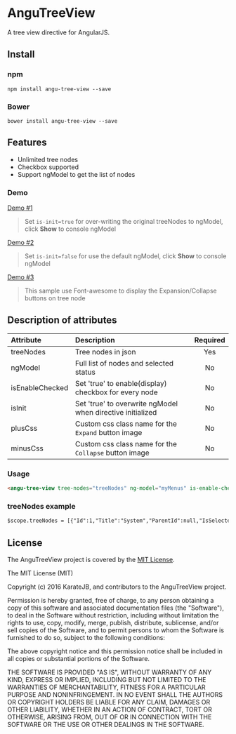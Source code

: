 # AnguTreeView
A tree view directive for AngularJS.

## Install

### npm

```
npm install angu-tree-view --save
```


### Bower

```
bower install angu-tree-view --save
```


## Features
* Unlimited tree nodes
* Checkbox supported
* Support ngModel to get the list of nodes

### Demo

[Demo #1](http://karatejb.github.io/demo/angu-treeview/demo1)
> Set `is-init=true` for over-writing the original treeNodes to ngModel, click **Show** to console ngModel

[Demo #2](http://karatejb.github.io/demo/angu-treeview/demo2)
> Set `is-init=false` for use the default ngModel, click **Show** to console ngModel

[Demo #3](http://karatejb.github.io/demo/angu-treeview/demo3)
> This sample use Font-awesome to display the Expansion/Collapse buttons on tree node

## Description of attributes
|    Attribute    |  Description                                               |  Required |
| :-------------- |:-----------------------------------------------------------| :--------:|
| treeNodes       | Tree nodes in json                                         | Yes       |
| ngModel         | Full list of nodes and selected status                     | No        |
| isEnableChecked | Set 'true' to enable(display) checkbox for every node      | No        |
| isInit          | Set 'true' to overwrite ngModel when directive initialized | No        |
| plusCss         | Custom css class name for the `Expand` button image        | No        |
| minusCss        | Custom css class name for the `Collapse` button image      | No        |



### Usage
```html
<angu-tree-view tree-nodes="treeNodes" ng-model="myMenus" is-enable-checked="true" is-init="true"></tree-view>
```

### treeNodes example
```html
$scope.treeNodes = [{"Id":1,"Title":"System","ParentId":null,"IsSelected":false,"Nodes":[{"Id":101,"Title":"Users","ParentId":1,"IsSelected":false,"Nodes":[]},{"Id":102,"Title":"Functions","ParentId":1,"IsSelected":false,"Nodes":[]}]}]
```



## License
The AnguTreeView project is covered by the [MIT License](http://opensource.org/licenses/MIT "MIT License").

The MIT License (MIT)

Copyright (c) 2016 KarateJB, and contributors to the AnguTreeView project.

Permission is hereby granted, free of charge, to any person obtaining a copy
of this software and associated documentation files (the "Software"), to deal
in the Software without restriction, including without limitation the rights
to use, copy, modify, merge, publish, distribute, sublicense, and/or sell
copies of the Software, and to permit persons to whom the Software is
furnished to do so, subject to the following conditions:

The above copyright notice and this permission notice shall be included in
all copies or substantial portions of the Software.

THE SOFTWARE IS PROVIDED "AS IS", WITHOUT WARRANTY OF ANY KIND, EXPRESS OR
IMPLIED, INCLUDING BUT NOT LIMITED TO THE WARRANTIES OF MERCHANTABILITY,
FITNESS FOR A PARTICULAR PURPOSE AND NONINFRINGEMENT. IN NO EVENT SHALL THE
AUTHORS OR COPYRIGHT HOLDERS BE LIABLE FOR ANY CLAIM, DAMAGES OR OTHER
LIABILITY, WHETHER IN AN ACTION OF CONTRACT, TORT OR OTHERWISE, ARISING FROM,
OUT OF OR IN CONNECTION WITH THE SOFTWARE OR THE USE OR OTHER DEALINGS IN
THE SOFTWARE.

